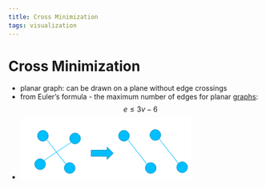 ```yaml
---
title: Cross Minimization
tags: visualization
---
```


# Cross Minimization
- planar graph: can be drawn on a plane without edge crossings
- from Euler’s formula - the maximum number of edges for planar [graphs](Graphs.md): $$e \leq 3v-6$$
- ![im](assets/Pasted%20Image%2020220418105118.png)




























































































